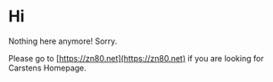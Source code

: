 # Hi

Nothing here anymore! Sorry.


Please go to [https://zn80.net](https://zn80.net) if you are looking for Carstens Homepage. 
